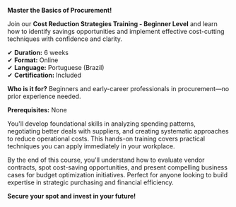 **Master the Basics of Procurement!**

Join our **Cost Reduction Strategies Training - Beginner Level** and learn how to identify savings opportunities and implement effective cost-cutting techniques with confidence and clarity.

✔ **Duration:** 6 weeks  
✔ **Format:** Online  
✔ **Language:** Portuguese (Brazil)  
✔ **Certification:** Included

**Who is it for?** Beginners and early-career professionals in procurement—no prior experience needed.

**Prerequisites:** None

You'll develop foundational skills in analyzing spending patterns, negotiating better deals with suppliers, and creating systematic approaches to reduce operational costs. This hands-on training covers practical techniques you can apply immediately in your workplace.

By the end of this course, you'll understand how to evaluate vendor contracts, spot cost-saving opportunities, and present compelling business cases for budget optimization initiatives. Perfect for anyone looking to build expertise in strategic purchasing and financial efficiency.

**Secure your spot and invest in your future!**
